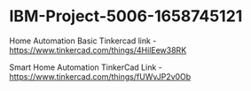 # IBM-Project-5006-1658745121
Home Automation Basic
Tinkercad link - https://www.tinkercad.com/things/4HilEew38RK

Smart Home Automation
TinkerCad Link - https://www.tinkercad.com/things/fUWvJP2v0Ob

